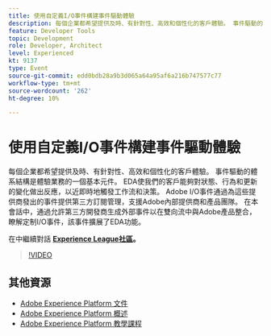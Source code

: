 ```yaml
---
title: 使用自定義I/O事件構建事件驅動體驗
description: 每個企業都希望提供及時、有針對性、高效和個性化的客戶體驗。 事件驅動的體系結構是體驗業務的一個基本元件。 EDA使我們的客戶能夠對狀態、行為和更新的變化做出反應，以近即時地觸發工作流和決策。 Adobe I/O事件通過為這些提供商發出的事件提供第三方訂閱管理，支援Adobe內部提供商和產品團隊。 在本會話中，通過允許第三方開發商生成外部事件以在雙向流中與Adobe產品整合，瞭解定制I/O事件，該事件擴展了EDA功能。
feature: Developer Tools
topic: Development
role: Developer, Architect
level: Experienced
kt: 9137
type: Event
source-git-commit: edd0bdb28a9b3d065a64a95af6a216b747577c77
workflow-type: tm+mt
source-wordcount: '262'
ht-degree: 10%

---
```


# 使用自定義I/O事件構建事件驅動體驗

每個企業都希望提供及時、有針對性、高效和個性化的客戶體驗。 事件驅動的體系結構是體驗業務的一個基本元件。 EDA使我們的客戶能夠對狀態、行為和更新的變化做出反應，以近即時地觸發工作流和決策。 Adobe I/O事件通過為這些提供商發出的事件提供第三方訂閱管理，支援Adobe內部提供商和產品團隊。 在本會話中，通過允許第三方開發商生成外部事件以在雙向流中與Adobe產品整合，瞭解定制I/O事件，該事件擴展了EDA功能。

在中繼續對話 **[Experience League社區](https://adobe.ly/3kXfjdx)。**

>[!VIDEO](https://video.tv.adobe.com/v/337616/?quality=12&learn=on&hidetitle=true)

## 其他資源

- [Adobe Experience Platform 文件](https://experienceleague.adobe.com/docs/experience-platform.html)
- [Adobe Experience Platform 概述](https://experienceleague.adobe.com/docs/experience-platform/landing/home.html?lang=zh-Hant)
- [Adobe Experience Platform 教學課程](https://experienceleague.adobe.com/docs/platform-learn/tutorials/overview.html?lang=zh-Hant)
